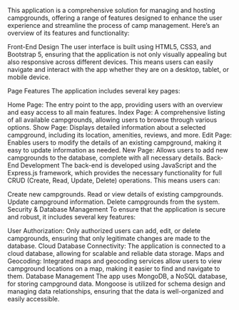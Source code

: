 This application is a comprehensive solution for managing and hosting campgrounds, offering a range of features designed to enhance the user experience and streamline the process of camp management. Here’s an overview of its features and functionality:

Front-End Design
The user interface is built using HTML5, CSS3, and Bootstrap 5, ensuring that the application is not only visually appealing but also responsive across different devices. This means users can easily navigate and interact with the app whether they are on a desktop, tablet, or mobile device.

Page Features
The application includes several key pages:

Home Page: The entry point to the app, providing users with an overview and easy access to all main features.
Index Page: A comprehensive listing of all available campgrounds, allowing users to browse through various options.
Show Page: Displays detailed information about a selected campground, including its location, amenities, reviews, and more.
Edit Page: Enables users to modify the details of an existing campground, making it easy to update information as needed.
New Page: Allows users to add new campgrounds to the database, complete with all necessary details.
Back-End Development
The back-end is developed using JavaScript and the Express.js framework, which provides the necessary functionality for full CRUD (Create, Read, Update, Delete) operations. This means users can:

Create new campgrounds.
Read or view details of existing campgrounds.
Update campground information.
Delete campgrounds from the system.
Security & Database Management
To ensure that the application is secure and robust, it includes several key features:

User Authorization: Only authorized users can add, edit, or delete campgrounds, ensuring that only legitimate changes are made to the database.
Cloud Database Connectivity: The application is connected to a cloud database, allowing for scalable and reliable data storage.
Maps and Geocoding: Integrated maps and geocoding services allow users to view campground locations on a map, making it easier to find and navigate to them.
Database Management
The app uses MongoDB, a NoSQL database, for storing campground data. Mongoose is utilized for schema design and managing data relationships, ensuring that the data is well-organized and easily accessible.
